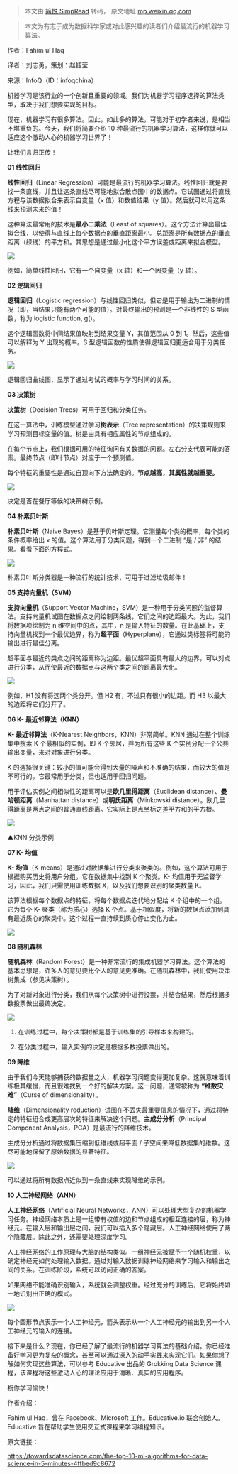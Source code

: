 > 本文由 [简悦 SimpRead](http://ksria.com/simpread/) 转码， 原文地址 [mp.weixin.qq.com](https://mp.weixin.qq.com/s?__biz=MzI5OTk5OTM2Mw==&mid=2247549715&idx=2&sn=e0d11dff519894ded24a78dde5e753e9&chksm=ec8c4affdbfbc3e995583d8d5a6cd28c41ab344526c7e724e2eef248a8bf59d823a8cb195216&mpshare=1&scene=1&srcid=02143mOArl7UjaldGSM1JWb6&sharer_sharetime=1644813078534&sharer_shareid=7fece245937ac96f04f0fb8e1311fff1#rd)

> 本文为有志于成为数据科学家或对此感兴趣的读者们介绍最流行的机器学习算法。

作者：Fahim ul Haq

译者：刘志勇，策划：赵钰莹

来源：InfoQ（ID：infoqchina）

机器学习是该行业的一个创新且重要的领域。我们为机器学习程序选择的算法类型，取决于我们想要实现的目标。

现在，机器学习有很多算法。因此，如此多的算法，可能对于初学者来说，是相当不堪重负的。今天，我们将简要介绍 10 种最流行的机器学习算法，这样你就可以适应这个激动人心的机器学习世界了！

让我们言归正传！

**01 线性回归**

**线性回归**（Linear Regression）可能是最流行的机器学习算法。线性回归就是要找一条直线，并且让这条直线尽可能地拟合散点图中的数据点。它试图通过将直线方程与该数据拟合来表示自变量（x 值）和数值结果（y 值）。然后就可以用这条线来预测未来的值！

这种算法最常用的技术是**最小二乘法**（Least of squares）。这个方法计算出最佳拟合线，以使得与直线上每个数据点的垂直距离最小。总距离是所有数据点的垂直距离（绿线）的平方和。其思想是通过最小化这个平方误差或距离来拟合模型。

![](https://mmbiz.qpic.cn/mmbiz_jpg/YriaiaJPb26VOv3pHf7IvOuLP7W0LgFt2YJjRsz1NSCEtAQnZDawvAqjRv654kjvuOptc3j2ibcecL9EhFZUXfHkg/640?wx_fmt=jpeg)

例如，简单线性回归，它有一个自变量（x 轴）和一个因变量（y 轴）。

**02 逻辑回归**

**逻辑回归**（Logistic regression）与线性回归类似，但它是用于输出为二进制的情况（即，当结果只能有两个可能的值）。对最终输出的预测是一个非线性的 S 型函数，称为 logistic function, g()。

这个逻辑函数将中间结果值映射到结果变量 Y，其值范围从 0 到 1。然后，这些值可以解释为 Y 出现的概率。S 型逻辑函数的性质使得逻辑回归更适合用于分类任务。

![](https://mmbiz.qpic.cn/mmbiz_jpg/YriaiaJPb26VOv3pHf7IvOuLP7W0LgFt2YvuibGmhBNTfYITYXM0ZK4YibnM4XJcAmDxsO8uGh8tgTes5qsnKBUSBQ/640?wx_fmt=jpeg)

逻辑回归曲线图，显示了通过考试的概率与学习时间的关系。

**03 决策树**

**决策树**（Decision Trees）可用于回归和分类任务。

在这一算法中，训练模型通过学习**树表示**（Tree representation）的决策规则来学习预测目标变量的值。树是由具有相应属性的节点组成的。

在每个节点上，我们根据可用的特征询问有关数据的问题。左右分支代表可能的答案。最终节点（即叶节点）对应于一个预测值。

每个特征的重要性是通过自顶向下方法确定的。**节点越高，其属性就越重要。**

![](https://mmbiz.qpic.cn/mmbiz_jpg/YriaiaJPb26VOv3pHf7IvOuLP7W0LgFt2Ym2PcsyPOAGySMFlickB3Qic10BrSdBIR1c9230IHNpOiaYsia6kBISPurg/640?wx_fmt=jpeg)

决定是否在餐厅等候的决策树示例。

**04 朴素贝叶斯**

**朴素贝叶斯**（Naive Bayes）是基于贝叶斯定理。它测量每个类的概率，每个类的条件概率给出 x 的值。这个算法用于分类问题，得到一个二进制 “是 / 非” 的结果。看看下面的方程式。

![](https://mmbiz.qpic.cn/mmbiz_png/YriaiaJPb26VOv3pHf7IvOuLP7W0LgFt2YViaDR5bKuLbHHgiaVaIHc2xKHIad4O3ICXuZw9O39ibl5sysBtnE6Fetw/640?wx_fmt=png)

朴素贝叶斯分类器是一种流行的统计技术，可用于过滤垃圾邮件！

**05 支持向量机（SVM）**

**支持向量机**（Support Vector Machine，SVM）是一种用于分类问题的监督算法。支持向量机试图在数据点之间绘制两条线，它们之间的边距最大。为此，我们将数据项绘制为 n 维空间中的点，其中，n 是输入特征的数量。在此基础上，支持向量机找到一个最优边界，称为**超平面**（Hyperplane），它通过类标签将可能的输出进行最佳分离。

超平面与最近的类点之间的距离称为边距。最优超平面具有最大的边界，可以对点进行分类，从而使最近的数据点与这两个类之间的距离最大化。

![](https://mmbiz.qpic.cn/mmbiz_jpg/YriaiaJPb26VOv3pHf7IvOuLP7W0LgFt2YJQiaqu9qPLe0ibV5Fe66wTx2Xxia0Ym4xeicpVAwABjPqaJlkUNN35E6Aw/640?wx_fmt=jpeg)

例如，H1 没有将这两个类分开。但 H2 有，不过只有很小的边距。而 H3 以最大的边距将它们分开了。

**06 K- 最近邻算法（KNN）**

**K- 最近邻算法**（K-Nearest Neighbors，KNN）非常简单。KNN 通过在整个训练集中搜索 K 个最相似的实例，即 K 个邻居，并为所有这些 K 个实例分配一个公共输出变量，来对对象进行分类。

K 的选择很关键：较小的值可能会得到大量的噪声和不准确的结果，而较大的值是不可行的。它最常用于分类，但也适用于回归问题。

用于评估实例之间相似性的距离可以是**欧几里得距离**（Euclidean distance）、**曼哈顿距离**（Manhattan distance）或**明氏距离**（Minkowski distance）。欧几里得距离是两点之间的普通直线距离。它实际上是点坐标之差平方和的平方根。

![](https://mmbiz.qpic.cn/mmbiz_jpg/YriaiaJPb26VOv3pHf7IvOuLP7W0LgFt2YzLGnIVrpc6TEFJxxSQTI1uVmcSSCZfgydKCwlvFnKjibZ644QX2icPXg/640?wx_fmt=jpeg)

▲KNN 分类示例

**07 K- 均值**

**K- 均值**（K-means）是通过对数据集进行分类来聚类的。例如，这个算法可用于根据购买历史将用户分组。它在数据集中找到 K 个聚类。K- 均值用于无监督学习，因此，我们只需使用训练数据 X，以及我们想要识别的聚类数量 K。

该算法根据每个数据点的特征，将每个数据点迭代地分配给 K 个组中的一个组。它为每个 K- 聚类（称为质心）选择 K 个点。基于相似度，将新的数据点添加到具有最近质心的聚类中。这个过程一直持续到质心停止变化为止。

![](https://mmbiz.qpic.cn/mmbiz_jpg/YriaiaJPb26VOv3pHf7IvOuLP7W0LgFt2Ygn2qspliaLO4o0ZpIbCia71NepQHHCJE3ibKBX1WzjWOmG6tGicKUGsdfQ/640?wx_fmt=jpeg)

**08 随机森林**

**随机森林**（Random Forest）是一种非常流行的集成机器学习算法。这个算法的基本思想是，许多人的意见要比个人的意见更准确。在随机森林中，我们使用决策树集成（参见决策树）。

为了对新对象进行分类，我们从每个决策树中进行投票，并结合结果，然后根据多数投票做出最终决定。

![](https://mmbiz.qpic.cn/mmbiz_jpg/YriaiaJPb26VOv3pHf7IvOuLP7W0LgFt2YCsnNCtt79CuicqmMJc8Rm3FUMyWHiceCq2ic4ZWOlImvK4qakNIkicsOnw/640?wx_fmt=jpeg)

1.  在训练过程中，每个决策树都是基于训练集的引导样本来构建的。
    
2.  在分类过程中，输入实例的决定是根据多数投票做出的。
    

**09 降维**

由于我们今天能够捕获的数据量之大，机器学习问题变得更加复杂。这就意味着训练极其缓慢，而且很难找到一个好的解决方案。这一问题，通常被称为 **“维数灾难”**（Curse of dimensionality）。

**降维**（Dimensionality reduction）试图在不丢失最重要信息的情况下，通过将特定的特征组合成更高层次的特征来解决这个问题。**主成分分析**（Principal Component Analysis，PCA）是最流行的降维技术。

主成分分析通过将数据集压缩到低维线或超平面 / 子空间来降低数据集的维数。这尽可能地保留了原始数据的显著特征。

![](https://mmbiz.qpic.cn/mmbiz_jpg/YriaiaJPb26VOv3pHf7IvOuLP7W0LgFt2YpVpUHx2SSttDz0NUo7Wl2n1VibcnyaaODabU2et8iaGd84lF8VUJiaI8g/640?wx_fmt=jpeg)

可以通过将所有数据点近似到一条直线来实现降维的示例。

**10 人工神经网络（ANN）**

**人工神经网络**（Artificial Neural Networks，ANN）可以处理大型复杂的机器学习任务。神经网络本质上是一组带有权值的边和节点组成的相互连接的层，称为神经元。在输入层和输出层之间，我们可以插入多个隐藏层。人工神经网络使用了两个隐藏层。除此之外，还需要处理深度学习。

人工神经网络的工作原理与大脑的结构类似。一组神经元被赋予一个随机权重，以确定神经元如何处理输入数据。通过对输入数据训练神经网络来学习输入和输出之间的关系。在训练阶段，系统可以访问正确的答案。

如果网络不能准确识别输入，系统就会调整权重。经过充分的训练后，它将始终如一地识别出正确的模式。

![](https://mmbiz.qpic.cn/mmbiz_jpg/YriaiaJPb26VOv3pHf7IvOuLP7W0LgFt2YY0QUdrUvhxedfFkD9R9tuicmUYtlQBw0SrZkzE0c1LPKqEXEBK1cBtg/640?wx_fmt=jpeg)

每个圆形节点表示一个人工神经元，箭头表示从一个人工神经元的输出到另一个人工神经元的输入的连接。

接下来是什么？现在，你已经了解了最流行的机器学习算法的基础介绍。你已经准备好学习更为复杂的概念，甚至可以通过深入的动手实践来实现它们。如果你想了解如何实现这些算法，可以参考 Educative 出品的 Grokking Data Science 课程，该课程将这些激动人心的理论应用于清晰、真实的应用程序。

祝你学习愉快！

作者介绍：

Fahim ul Haq，曾在 Facebook、Microsoft 工作。Educative.io 联合创始人。Educative 旨在帮助学生使用交互式课程来学习编程知识。

原文链接：

https://towardsdatascience.com/the-top-10-ml-algorithms-for-data-science-in-5-minutes-4ffbed9c8672